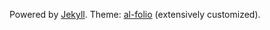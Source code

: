 Powered by <a href="https://jekyllrb.com/" target="_blank">Jekyll</a>. Theme: <a href="https://github.com/alshedivat/al-folio" target="_blank">al-folio</a> (extensively customized).
